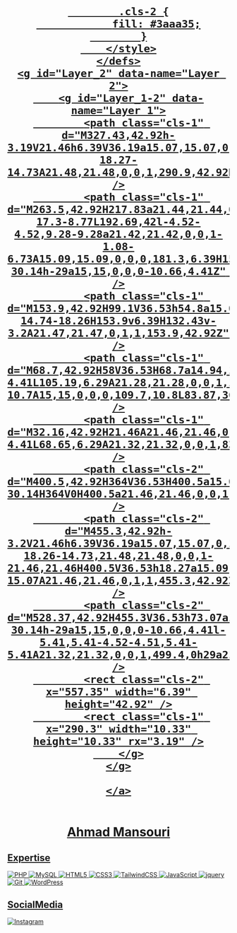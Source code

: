 <h1 align="center">
  <br>
  <a href="https://ahmadmansouri.com">
<svg xmlns="http://www.w3.org/2000/svg" viewBox="0 0 563.74 42.92">
    <defs>
        <style>
            .cls-1 {
                fill: #063;
            }

            .cls-2 {
                fill: #3aaa35;
            }
        </style>
    </defs>
    <g id="Layer_2" data-name="Layer 2">
        <g id="Layer_1-2" data-name="Layer 1">
            <path class="cls-1" d="M327.43,42.92h-3.19V21.46h6.39V36.19a15.07,15.07,0,1,0-18.27-14.73A21.48,21.48,0,0,1,290.9,42.92H254.36V36.53H290.9A15.09,15.09,0,0,0,306,21.46a21.46,21.46,0,1,1,21.46,21.46Z" />
            <path class="cls-1" d="M263.5,42.92H217.83a21.44,21.44,0,0,1-17.3-8.77L192.69,42l-4.52-4.52,9.28-9.28a21.42,21.42,0,0,1-1.08-6.73A15.09,15.09,0,0,0,181.3,6.39H153.9V0h27.4a21.49,21.49,0,0,1,21.46,21.46c0,.46,0,.91.06,1.36L219.35,6.29A21.32,21.32,0,0,1,234.53,0h29a21.46,21.46,0,0,1,0,42.92ZM205.12,29.56a15.08,15.08,0,0,0,12.71,7H263.5a15.07,15.07,0,0,0,0-30.14h-29a15,15,0,0,0-10.66,4.41Z" />
            <path class="cls-1" d="M153.9,42.92H99.1V36.53h54.8a15.07,15.07,0,1,0-14.74-18.26H153.9v6.39H132.43v-3.2A21.47,21.47,0,1,1,153.9,42.92Z" />
            <path class="cls-1" d="M68.7,42.92H58V36.53H68.7a14.94,14.94,0,0,0,10.65-4.41L105.19,6.29A21.28,21.28,0,0,1,120.36,0h10.7V6.39h-10.7A15,15,0,0,0,109.7,10.8L83.87,36.64A21.32,21.32,0,0,1,68.7,42.92Z" />
            <path class="cls-1" d="M32.16,42.92H21.46A21.46,21.46,0,0,1,21.46,0H39.73V6.39H21.46a15.07,15.07,0,0,0,0,30.14h10.7a15,15,0,0,0,10.66-4.41L68.65,6.29A21.32,21.32,0,0,1,83.83,0h10.7V6.39H83.83A15,15,0,0,0,73.17,10.8L47.34,36.64A21.34,21.34,0,0,1,32.16,42.92Z" />
            <path class="cls-2" d="M400.5,42.92H364V36.53H400.5a15.07,15.07,0,0,0,0-30.14H364V0H400.5a21.46,21.46,0,0,1,0,42.92Z" />
            <path class="cls-2" d="M455.3,42.92h-3.2V21.46h6.39V36.19a15.07,15.07,0,1,0-18.26-14.73,21.48,21.48,0,0,1-21.46,21.46H400.5V36.53h18.27a15.09,15.09,0,0,0,15.07-15.07A21.46,21.46,0,1,1,455.3,42.92Z" />
            <path class="cls-2" d="M528.37,42.92H455.3V36.53h73.07a15.07,15.07,0,1,0,0-30.14h-29a15,15,0,0,0-10.66,4.41l-5.41,5.41-4.52-4.51,5.41-5.41A21.32,21.32,0,0,1,499.4,0h29a21.46,21.46,0,1,1,0,42.92Z" />
            <rect class="cls-2" x="557.35" width="6.39" height="42.92" />
            <rect class="cls-1" x="290.3" width="10.33" height="10.33" rx="3.19" />
        </g>
    </g>
</svg>

    </a>
  <br>
  Ahmad Mansouri
</h1>

## Expertise

<p>

<img alt="PHP" src="https://img.shields.io/badge/php-%23777BB4.svg?style=for-the-badge&logo=php&logoColor=white" />
<img alt="MySQL" src="https://img.shields.io/badge/mysql-%2300f.svg?style=for-the-badge&logo=mysql&logoColor=white" />
<img alt="HTML5" src="https://img.shields.io/badge/html5-%23E34F26.svg?style=for-the-badge&logo=html5&logoColor=white" />
<img alt="CSS3" src="https://img.shields.io/badge/css3-%231572B6.svg?style=for-the-badge&logo=css3&logoColor=white" />
<img alt="TailwindCSS" src="https://img.shields.io/badge/tailwindcss-%2338B2AC.svg?style=for-the-badge&logo=tailwind-css&logoColor=white" />
<img alt="JavaScript" src="https://img.shields.io/badge/javascript-%23323330.svg?style=for-the-badge&logo=javascript&logoColor=%23F7DF1E" />
<img alt="jquery" src="https://img.shields.io/badge/jquery-%230769AD.svg?style=for-the-badge&logo=jquery&logoColor=white" />
<img alt="Git" src="https://img.shields.io/badge/git-%23F05033.svg?style=for-the-badge&logo=git&logoColor=white" />
<img alt="WordPress" src="https://img.shields.io/badge/WordPress-%23117AC9.svg?style=for-the-badge&logo=WordPress&logoColor=white" />
  
</p>

## SocialMedia
<a href="https://instagram.com/ahmadmansouri.com">
    <img alt="Instagram" src="https://img.shields.io/badge/Instagram-%23E4405F.svg?style=for-the-badge&logo=Instagram&logoColor=white" />
</a>

<!--
**ahmadmansouri-com/ahmadmansouri-com** is a ✨ _special_ ✨ repository because its `README.md` (this file) appears on your GitHub profile.

Here are some ideas to get you started:

- 🔭 I’m currently working on ...
- 🌱 I’m currently learning ...
- 👯 I’m looking to collaborate on ...
- 🤔 I’m looking for help with ...
- 💬 Ask me about ...
- 📫 How to reach me: ...
- 😄 Pronouns: ...
- ⚡ Fun fact: ...
-->
